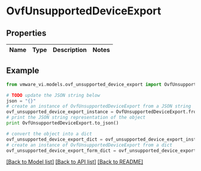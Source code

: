 # OvfUnsupportedDeviceExport


## Properties
Name | Type | Description | Notes
------------ | ------------- | ------------- | -------------

## Example

```python
from vmware_vi.models.ovf_unsupported_device_export import OvfUnsupportedDeviceExport

# TODO update the JSON string below
json = "{}"
# create an instance of OvfUnsupportedDeviceExport from a JSON string
ovf_unsupported_device_export_instance = OvfUnsupportedDeviceExport.from_json(json)
# print the JSON string representation of the object
print OvfUnsupportedDeviceExport.to_json()

# convert the object into a dict
ovf_unsupported_device_export_dict = ovf_unsupported_device_export_instance.to_dict()
# create an instance of OvfUnsupportedDeviceExport from a dict
ovf_unsupported_device_export_form_dict = ovf_unsupported_device_export.from_dict(ovf_unsupported_device_export_dict)
```
[[Back to Model list]](../README.md#documentation-for-models) [[Back to API list]](../README.md#documentation-for-api-endpoints) [[Back to README]](../README.md)


